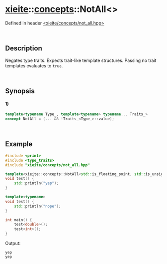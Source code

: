 # [xieite](../../xieite.md)\:\:[concepts](../../concepts.md)\:\:NotAll\<\>
Defined in header [<xieite/concepts/not_all.hpp>](../../../include/xieite/concepts/not_all.hpp)

&nbsp;

## Description
Negates type traits. Expects trait-like template structures. Passing no trait templates evaluates to `true`.

&nbsp;

## Synopsis
#### 1)
```cpp
template<typename Type_, template<typename> typename... Traits_>
concept NotAll = (... && !Traits_<Type_>::value);
```

&nbsp;

## Example
```cpp
#include <print>
#include <type_traits>
#include "xieite/concepts/not_all.hpp"

template<xieite::concepts::NotAll<std::is_floating_point, std::is_unsigned>>
void test() {
    std::println("yep");
}

template<typename>
void test() {
    std::println("nope");
}

int main() {
    test<double>();
    test<int>();
}
```
Output:
```
yep
yep
```
